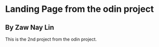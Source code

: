 # Landing Page from the odin project
## By Zaw Nay Lin

This is the 2nd project from the odin project.
